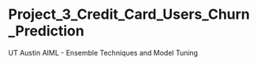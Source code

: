 # Project_3_Credit_Card_Users_Churn_Prediction
UT Austin AIML - Ensemble Techniques and Model Tuning
